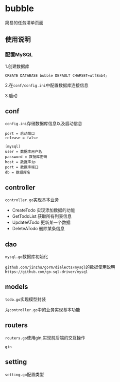 # bubble

简易的任务清单页面

## 使用说明

### 配置MySQL

1.创建数据库

`CREATE DATABASE bubble DEFAULT CHARSET=utf8mb4;`

2.在`conf/config.ini`中配置数据库连接信息

3.启动

## conf

`config.ini`存储数据库信息以及启动信息
```
port = 启动端口
release = false

[mysql]
user = 数据库用户名
password = 数据库密码
host = 数据库ip
port = 数据库端口
db = 数据库名
```

## controller

`controller.go`实现基本业务

- CreateTodo 实现添加数据的功能
- GetTodoList 获取所有列表信息
- UpdateATodo 更新某一个数据
- DeleteATodo 删除某条信息

## dao

`mysql.go`数据库初始化

`github.com/jinzhu/gorm/dialects/mysql`的数据使用说明`https://github.com/go-sql-driver/mysql`

## models

`todo.go`实现模型封装

为`controller.go`中的业务实现基本功能

## routers

`routers.go`使用gin,实现前后端的交互操作

`gin`


## setting

`setting.go`配置类型


